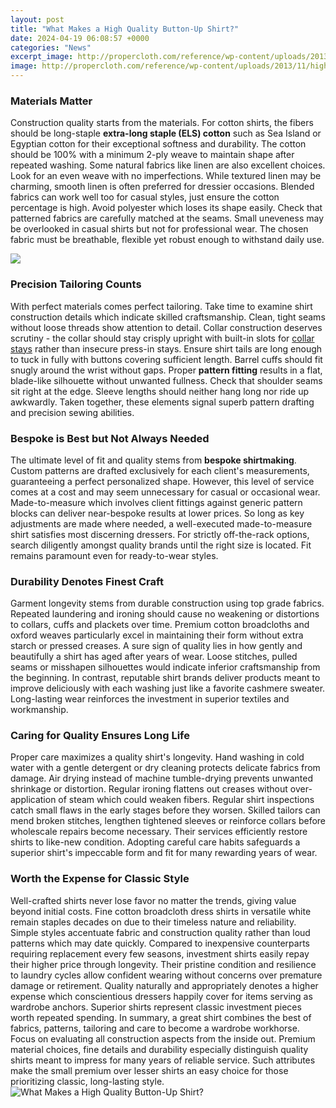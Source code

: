 ```yaml
---
layout: post
title: "What Makes a High Quality Button-Up Shirt?"
date: 2024-04-19 06:08:57 +0000
categories: "News"
excerpt_image: http://propercloth.com/reference/wp-content/uploads/2013/11/high_quality_shirt_31.png
image: http://propercloth.com/reference/wp-content/uploads/2013/11/high_quality_shirt_31.png
---
```


### Materials Matter
Construction quality starts from the materials. For cotton shirts, the fibers should be long-staple **extra-long staple (ELS) cotton** such as Sea Island or Egyptian cotton for their exceptional softness and durability. The cotton should be 100% with a minimum 2-ply weave to maintain shape after repeated washing. 
Some natural fabrics like linen are also excellent choices. Look for an even weave with no imperfections. While textured linen may be charming, smooth linen is often preferred for dressier occasions. Blended fabrics can work well too for casual styles, just ensure the cotton percentage is high. 
Avoid polyester which loses its shape easily. Check that patterned fabrics are carefully matched at the seams. Small uneveness may be overlooked in casual shirts but not for professional wear. The chosen fabric must be breathable, flexible yet robust enough to withstand daily use.

![](https://images-na.ssl-images-amazon.com/images/I/81UaQBg9%2BtL._AC_UL1500_.jpg)
### Precision Tailoring Counts
With perfect materials comes perfect tailoring. Take time to examine shirt construction details which indicate skilled craftsmanship. Clean, tight seams without loose threads show attention to detail. 
Collar construction deserves scrutiny - the collar should stay crisply upright with built-in slots for [collar stays](https://store.fi.io.vn/womens-cute-boston-terrier-american-flag-usa-patriotic-dog-lover-v-neck-t-shirt/men&) rather than insecure press-in stays. Ensure shirt tails are long enough to tuck in fully with buttons covering sufficient length. Barrel cuffs should fit snugly around the wrist without gaps.
Proper **pattern fitting** results in a flat, blade-like silhouette without unwanted fullness. Check that shoulder seams sit right at the edge. Sleeve lengths should neither hang long nor ride up awkwardly. Taken together, these elements signal superb pattern drafting and precision sewing abilities.
### Bespoke is Best but Not Always Needed
The ultimate level of fit and quality stems from **bespoke shirtmaking**. Custom patterns are drafted exclusively for each client's measurements, guaranteeing a perfect personalized shape. However, this level of service comes at a cost and may seem unnecessary for casual or occasional wear. 
Made-to-measure which involves client fittings against generic pattern blocks can deliver near-bespoke results at lower prices. So long as key adjustments are made where needed, a well-executed made-to-measure shirt satisfies most discerning dressers. For strictly off-the-rack options, search diligently amongst quality brands until the right size is located. Fit remains paramount even for ready-to-wear styles.
### Durability Denotes Finest Craft
Garment longevity stems from durable construction using top grade fabrics. Repeated laundering and ironing should cause no weakening or distortions to collars, cuffs and plackets over time. Premium cotton broadcloths and oxford weaves particularly excel in maintaining their form without extra starch or pressed creases. 
A sure sign of quality lies in how gently and beautifully a shirt has aged after years of wear. Loose stitches, pulled seams or misshapen silhouettes would indicate inferior craftsmanship from the beginning. In contrast, reputable shirt brands deliver products meant to improve deliciously with each washing just like a favorite cashmere sweater. Long-lasting wear reinforces the investment in superior textiles and workmanship.
### Caring for Quality Ensures Long Life
Proper care maximizes a quality shirt's longevity. Hand washing in cold water with a gentle detergent or dry cleaning protects delicate fabrics from damage. Air drying instead of machine tumble-drying prevents unwanted shrinkage or distortion. Regular ironing flattens out creases without over-application of steam which could weaken fibers.
Regular shirt inspections catch small flaws in the early stages before they worsen. Skilled tailors can mend broken stitches, lengthen tightened sleeves or reinforce collars before wholescale repairs become necessary. Their services efficiently restore shirts to like-new condition. Adopting careful care habits safeguards a superior shirt's impeccable form and fit for many rewarding years of wear.
### Worth the Expense for Classic Style
Well-crafted shirts never lose favor no matter the trends, giving value beyond initial costs. Fine cotton broadcloth dress shirts in versatile white remain staples decades on due to their timeless nature and reliability. Simple styles accentuate fabric and construction quality rather than loud patterns which may date quickly. 
Compared to inexpensive counterparts requiring replacement every few seasons, investment shirts easily repay their higher price through longevity. Their pristine condition and resilience to laundry cycles allow confident wearing without concerns over premature damage or retirement. Quality naturally and appropriately denotes a higher expense which conscientious dressers happily cover for items serving as wardrobe anchors. Superior shirts represent classic investment pieces worth repeated spending.
In summary, a great shirt combines the best of fabrics, patterns, tailoring and care to become a wardrobe workhorse. Focus on evaluating all construction aspects from the inside out. Premium material choices, fine details and durability especially distinguish quality shirts meant to impress for many years of reliable service. Such attributes make the small premium over lesser shirts an easy choice for those prioritizing classic, long-lasting style.
![What Makes a High Quality Button-Up Shirt?](http://propercloth.com/reference/wp-content/uploads/2013/11/high_quality_shirt_31.png)